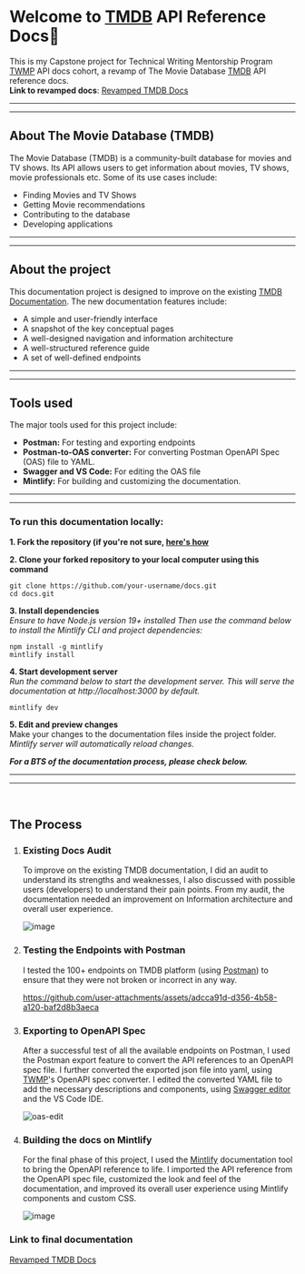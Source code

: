 # Welcome to [TMDB](https://www.themoviedb.org/) API Reference Docs👋
This is my Capstone project for Technical Writing Mentorship Program [TWMP](https://technicalwritingmp.com/) API docs cohort, a revamp of The Movie Database [TMDB](https://www.themoviedb.org/) API reference docs. <br/>
**Link to revamped docs**: [Revamped TMDB Docs](https://devliz.mintlify.app/introduction)
*********************************************************************************************************************************************************************************
*********************************************************************************************************************************************************************************

## About The Movie Database (TMDB)
The Movie Database (TMDB) is a community-built database for movies and TV shows. Its API allows users to get information about movies, TV shows, movie professionals etc.
Some of its use cases include:
- Finding Movies and TV Shows
- Getting Movie recommendations
- Contributing to the database
- Developing applications
*********************************************************************************************************************************************************************************
*********************************************************************************************************************************************************************************
## About the project
This documentation project is designed to improve on the existing [TMDB Documentation](https://www.themoviedb.org/). The new documentation features include:
- A simple and user-friendly interface
- A snapshot of the key conceptual pages
- A well-designed navigation and information architecture
- A well-structured reference guide
- A set of well-defined endpoints
*********************************************************************************************************************************************************************************
*********************************************************************************************************************************************************************************

## Tools used
The major tools used for this project include:
- **Postman:** For testing and exporting endpoints
- **Postman-to-OAS converter:** For converting Postman OpenAPI Spec (OAS) file to YAML.
- **Swagger and VS Code:** For editing the OAS file
- **Mintlify:** For building and customizing the documentation.
  
*********************************************************************************************************************************************************************************
*********************************************************************************************************************************************************************************

### To run this documentation locally:
**1. Fork the repository (if you're not sure, [here's how](https://docs.github.com/en/pull-requests/collaborating-with-pull-requests/working-with-forks/fork-a-repo)**  

**2. Clone your forked repository to your local computer using this command** 
```
git clone https://github.com/your-username/docs.git
cd docs.git
```

**3. Install dependencies** <br/>
*Ensure to have Node.js version 19+ installed*
*Then use the command below to install the Mintlify CLI and project dependencies:*
```
npm install -g mintlify
mintlify install
```

**4. Start development server** <br/>
*Run the command below to start the development server. This will serve the documentation at http://localhost:3000 by default.*
```
mintlify dev
```
**5. Edit and preview changes** <br/>
Make your changes to the documentation files inside the project folder.
*Mintlify server will automatically reload changes.*

***For a BTS of the documentation process, please check below.***
*********************************************************************************************************************************************************************************
*********************************************************************************************************************************************************************************


<br/>

## The Process

1. ### Existing Docs Audit
   To improve on the existing TMDB documentation, I did an audit to understand its strengths and weaknesses, I also discussed with possible users (developers) to understand their pain points. From my audit, the documentation needed an improvement on Information architecture and overall user experience.
   
   ![image](https://github.com/user-attachments/assets/b0912734-3ba0-4b2e-85a1-d781c3b7d0dd)


3. ### Testing the Endpoints with Postman
   I tested the 100+ endpoints on TMDB platform (using [Postman](postman.com)) to ensure that they were not broken or incorrect in any way.

   https://github.com/user-attachments/assets/adcca91d-d356-4b58-a120-baf2d8b3aeca


4. ### Exporting to OpenAPI Spec
   After a successful test of all the available endpoints on Postman, I used the Postman export feature to convert the API references to an OpenAPI spec file. I further converted the exported json file into yaml, using [TWMP](https://technicalwritingmp.com/)'s OpenAPI spec converter. I edited the converted YAML file to add the necessary descriptions and components, using [Swagger editor](https://editor.swagger.io/) and the VS Code IDE.
   
   ![oas-edit](https://github.com/user-attachments/assets/1eae03c1-3964-4de9-8ced-3b148479ba7c)


6. ### Building the docs on Mintlify
   For the final phase of this project, I used the [Mintlify](https://mintlify.com/) documentation tool to bring the OpenAPI reference to life. I imported the API reference from the OpenAPI spec file, customized the look and feel of the documentation, and improved its overall user experience using Mintlify components and custom CSS.
   
   ![image](https://github.com/user-attachments/assets/0d360eab-3857-40ae-9c67-b4d87ccf0f41)

### Link to final documentation
[Revamped TMDB Docs](https://devliz.mintlify.app/introduction)

